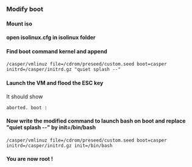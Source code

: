 ### Modify boot

#### Mount iso

#### open isolinux.cfg in isolinux folder

#### Find boot command kernel and append

```
/casper/vmlinuz file=/cdrom/preseed/custom.seed boot=casper initrd=/casper/initrd.gz "quiet splash --"
```

#### Launch the VM and flood the ESC key

It should show 
```
aborted. boot : 
```

#### Now write the modified command to launch bash on boot and replace "quiet splash --" by init=/bin/bash

```
/casper/vmlinuz file=/cdrom/preseed/custom.seed boot=casper initrd=/casper/initrd.gz init=/bin/bash
```

#### You are now root !
